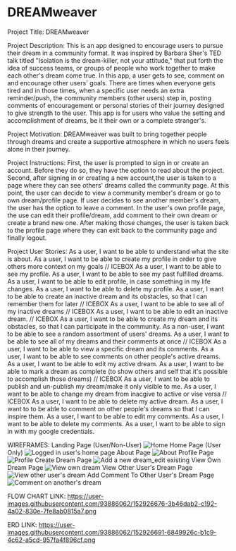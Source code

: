 # DREAMweaver

Project Title: 
DREAMweaver

Project Description: 
This is an app designed to encourage users to pursue their dream in a community format. It was inspired by Barbara Sher's TED talk titled "Isolation is the dream-killer, not your attitude," that put forth the idea of success teams, or groups of people who work together to make each other's dream come true. In this app, a user gets to see, comment on and encourage other users' goals. There are times when everyone gets tired and in those times, when a specific user needs an extra reminder/push, the community members (other users) step in, posting comments of encouragement or personal stories of their journey designed to give strength to the user. This app is for users who value the setting and accomplishment of dreams, be it their own or a complete stranger's. 

Project Motivation:
DREAMweaver was built to bring together people through dreams and create a supportive atmosphere in which no users feels alone in their journey. 

Project Instructions:
First, the user is prompted to sign in or create an account. Before they do so, they have the option to read about the project. Second, after signing in or creating a new account,the user is taken to a page where they can see others' dreams called the community page. At this point, the user can decide to view a community member's dream or go to own dream/profile page. If user decides to see another member's dream, the user has the option to leave a comment. In the user's own profile page, the use can edit their profile/dream, add comment to their own dream or create a brand new one. After making those changes, the user is taken back to the profile page where they can exit back to the community page and finally logout. 

Project User Stories:
As a user, I want to be able to understand what the site is about.
As a user, I want to be able to create my profile in order to give others more context on my goals // ICEBOX
As a user, I want to be able to see my profile.
As a user, I want to be able to see my past fulfilled dreams.
As a user, I want to be able to edit profile, in case something in my life changes.
As a user, I want to be able to delete my profile.
As a user, I want to be able to create an inactive dream and its obstacles, so that I can remember them for later // ICEBOX
As a user, I want to be able to see all of my inactive dreams // ICEBOX
As a user, I want to be able to edit an inactive dream. // ICEBOX
As a user, I want to be able to create my dream and its obstacles, so that I can participate in the community. 
As a non-user, I want to be able to see a random assortment of users' dreams.
As a user, I want to be able to see all of my dreams and their comments at once // ICEBOX
As a user, I want to be able to view a specific dream and its comments.
As a user, I want to be able to see comments on other people's active dreams.
As a user, I want to be able to edit my active dream.
As a user, I want to be able to mark a dream as complete (to show others and self that it's possible to accomplish those dreams) // ICEBOX
As a user, I want to be able to publish and un-publish my dream/make it only visible to me.
As a user, I want to be able to change my dream from inacgive to active or vise versa // ICEBOX
As a user, I want to be able to delete my active dream.
As a user, I want to to be able to comment on other people's dreams so that I can inspire them.
As a user, I want to be able to edit my comments.
As a user, I want to be able to delete my comments.
As a user, I want to be able to sign in with my google credentials.

WIREFRAMES:
Landing Page (User/Non-User) 
![Home](https://user-images.githubusercontent.com/90972554/160488374-8529d80a-b251-4682-9886-71e2f69932d7.png)
Home Page (User Only)
![Logged in user's home page](https://user-images.githubusercontent.com/90972554/160488426-261720a7-6bad-4886-b740-ed661c423ce8.png)
About Page
![About](https://user-images.githubusercontent.com/90972554/160488461-6d84b808-abba-4271-9a2c-d9efcae4b4b3.png)
Profile Page
![Profile](https://user-images.githubusercontent.com/90972554/160488485-e7c6f5ef-8785-4b58-ba07-b294d7a0bb6b.png)
Create Dream Page
![Add a new dream_edit existing](https://user-images.githubusercontent.com/90972554/160488518-8a78c186-f06c-4623-97e2-a011c4ee78df.png)
View Own Dream Page
![View own dream](https://user-images.githubusercontent.com/90972554/160488535-093ac519-dad7-4ecc-b968-d68d261b9b7c.png)
View Other User's Dream Page
![View other user's dream](https://user-images.githubusercontent.com/90972554/160488547-08dc2a08-7d85-40f0-bd9d-82740eac07ad.png)
Add Comment To Other User's Dream Page
![Comment on another's dream](https://user-images.githubusercontent.com/90972554/160488562-3f9549d9-58f9-4af4-8c4f-50c12d6423b8.png)

FLOW CHART LINK:
https://user-images.githubusercontent.com/93886062/152926676-3b46dab2-c192-4a02-830e-7fe8ab0815a7.png

ERD LINK:
https://user-images.githubusercontent.com/93886062/152926691-6849926c-b1c9-4c62-a5cd-957fa4f896cf.png










